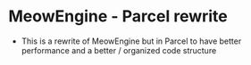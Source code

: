 # MeowEngine - Parcel rewrite
- This is a rewrite of MeowEngine but in Parcel to have better performance and a better / organized code structure
